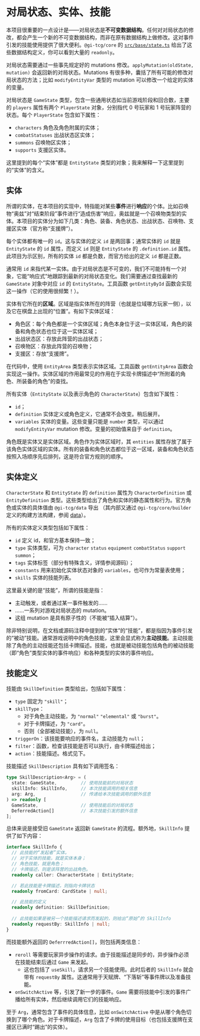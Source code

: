 # 对局状态、实体、技能

本项目很重要的一点设计是——对局状态是**不可变数据结构**。任何对对局状态的修改，都会产生一个新的不可变数据结构，而非在原有数据结构上做修改。这对事件引发的技能使用提供了很大便利。`@gi-tcg/core` 的 [`src/base/state.ts`](/packages/core/src/base/state.ts) 给出了这些数据结构定义，你可以看到大量的 `readonly`。

对局状态需要通过一些事先规定好的 mutations 修改。`applyMutation(oldState, mutation)` 会返回新的对局状态。Mutations 有很多种，囊括了所有可能的修改对局状态的方法；比如 `modifyEntityVar` 类型的 mutation 可以修改一个给定的实体的变量。

对局状态是 `GameState` 类型，包含一些通用状态如当前游戏阶段和回合数，主要的 `players` 属性有两个 `PlayerState` 对象，分别指代 0 号玩家和 1 号玩家阵营的状态。每个 `PlayerState` 包含如下属性：
- `characters` 角色及角色附属的实体；
- `combatStatuses` 出战状态区实体；
- `summons` 召唤物区实体；
- `supports` 支援区实体。

这里提到的每个“实体”都是 `EntityState` 类型的对象；我来解释一下这里提到的“实体”的含义。

## 实体

所谓的实体，在本项目的实现中，特指能对某些**事件**进行**响应**的个体。比如召唤物“奥兹”对“结束阶段”事件进行“造成伤害”响应，奥兹就是一个召唤物类型的实体。本项目的实体分为如下几类：角色、装备、角色状态、出战状态、召唤物、支援区实体（官方称“支援牌”）。

每个实体都有唯一的 `id`。这与实体的定义 `id` 是两回事；通常实体的 `id` 就是 `EntityState` 的 `id` 属性，而定义 `id` 则是 `EntityState` 的 `.definition.id` 属性。此项目为示区别，所有的实体 `id` 都是负数，而官方给出的定义 `id` 都是正数。

通常用 `id` 来指代某一实体。由于对局状态是不可变的，我们不可能持有一个对象，它能“响应式”地跟踪到最新的对局状态变化。我们需要通过查找最新的 `GameState` 对象中对应 `id` 的 `EntityState`。工具函数 `getEntityById` 函数会实现这一操作（它的使用很频繁！）。

实体有它所在的**区域**。区域是指实体所在的阵营（也就是位域哪方玩家一侧），以及它在棋盘上出现的“位置”。有如下实体区域：
- 角色区：每个角色都是一个实体区域；角色本身位于这一实体区域，角色的装备和角色状态也位于这一实体区域；
- 出战状态区：存放此阵营的出战状态；
- 召唤物区：存放此阵营的召唤物；
- 支援区：存放“支援牌”。

在代码中，使用 `EntityArea` 类型表示实体区域。工具函数 `getEntityArea` 函数会实现这一操作。实体区域的作用最常见的作用在于实现卡牌描述中“所附着的角色、所装备的角色”的查找。

所有实体（`EntityState` 以及表示角色的 `CharacterState`）包含如下属性：

- `id`；
- `definition` 实体定义或角色定义，它通常不会改变。稍后展开。
- `variables` 实体的变量。这些变量只能是 `number` 类型，可以通过 `modifyEntityVar` mutation 修改。变量的初始值来自于 `definition`。

角色既是实体又是实体区域。角色作为实体区域时，其 `entities` 属性存放了属于该角色实体区域的实体。所有的装备和角色状态都位于这一区域，装备和角色状态按照入场顺序先后排列，这是符合官方规则的顺序。

## 实体定义

`CharacterState` 和 `EntityState` 的 `definition` 属性为 `CharacterDefinition` 或 `EntityDefinition` 类型。这些类型给出了角色和实体的静态属性和行为。官方角色或实体的具体值由 `@gi-tcg/data` 导出 （其内部又通过 `@gi-tcg/core/builder` 定义的构建方法构建，参阅 [data](./data/README.md)）。

所有的实体定义类型包括如下属性：
- `id` 定义 id，和官方基本保持一致；
- `type` 实体类型，可为 `character` `status` `equipment` `combatStatus` `support` `summon`；
- `tags` 实体标签（部分有特殊含义，详情参阅源码）；
- `constants` 用来初始化实体状态对象的 `variables`，也可作为常量表使用；
- `skills` 实体的技能列表。

这里最关键的是“技能”，所谓的技能是指：
- 主动触发，或者通过某一事件触发的……
- ……一系列对游戏对局状态的 mutation。
- 这组 mutation 是具有原子性的（不能被“插入结算”）。

除非特别说明，在文档或源码注释中提到的“实体”的“技能”，都是指因为事件引发的“被动”技能。通常游戏说明中的角色技能，这里会显式称为**主动技能**。主动技能除了角色的主动技能还包括卡牌描述。技能，也就是被动技能包括角色的被动技能（即“角色”类型实体的事件响应）和各种类型的实体的事件响应。

## 技能定义

技能由 `SkillDefinition` 类型给出，包括如下属性：
- `type` 固定为 `"skill"`；
- `skillType`：
  - 对于角色主动技能，为 `"normal"` `"elemental"` 或 `"burst"`。
  - 对于卡牌描述，为 `"card"`。
  - 否则（全部被动技能），为 `null`。
- `triggerOn`：该技能要响应的事件名，主动技能为 `null`；
- `filter`：函数，检查该技能是否可以执行，由卡牌描述给出；
- `action`：技能描述。格式见下。

技能描述 `SkillDescription` 具有如下调用签名：

```ts
type SkillDescription<Arg> = (
  state: GameState,         // 使用技能前的对局状态
  skillInfo: SkillInfo,     // 本次技能调用的相关信息
  arg: Arg,                 // 传递给本次技能调用的额外信息
) => readonly [
  GameState,                // 使用技能后的对局状态
  DeferredAction[]          // 本次技能引发的额外信息
];
```

总体来说是接受旧 `GameState` 返回新 `GameState` 的流程。额外地，`SkillInfo` 提供了如下内容：

```ts
interface SkillInfo {
  // 此技能的“发起者”实体。
  // 对于实体的技能，就是实体本身；
  // 角色技能，就是角色；
  // 卡牌描述，则是该阵营的出战角色。
  readonly caller: CharacterState | EntityState;

  // 若此技能是卡牌描述，则指向卡牌状态
  readonly fromCard: CardState | null;

  // 此技能的定义
  readonly definition: SkillDefinition;
 
  // 此技能如果是被另一个技能描述请求而发起的，则给出“原始”的 SkillInfo
  readonly requestBy: SkillInfo | null;
}
```

而技能额外返回的 `DeferrredAction[]`，则包括两类信息：
- `reroll` 等需要玩家异步操作的请求。由于技能描述是同步的，异步操作必须在技能结束后通过 `Game` 来发起。
  - 这也包括了 `useSkill`，请求另一个技能使用。此时后者的 `SkillInfo` 就会带有 `requestBy` 属性。这通常用于天赋牌、“下落斩”等事件牌以及准备技能。
- `onSwitchActive` 等，引发了新一步的事件。`Game` 需要将技能中引发的事件广播给所有实体，然后继续调用它们的技能响应。

至于 `Arg`，通常包含了事件的具体信息，比如 `onSwitchActive` 中是从哪个角色切换到了哪个角色。对于卡牌描述，`Arg` 包含了卡牌的使用目标（也包括支援牌在支援区已满时“踢出”的实体）。

